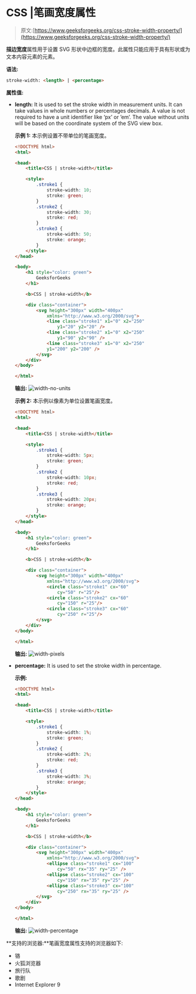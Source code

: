 # CSS |笔画宽度属性

> 原文:[https://www.geeksforgeeks.org/css-stroke-width-property/](https://www.geeksforgeeks.org/css-stroke-width-property/)

**描边宽度**属性用于设置 SVG 形状中边框的宽度。此属性只能应用于具有形状或为文本内容元素的元素。

**语法:**

```html
stroke-width: <length> | <percentage>
```

**属性值:**

*   **length:** It is used to set the stroke width in measurement units. It can take values in whole numbers or percentages decimals.
    A value is not required to have a unit identifier like ‘px’ or ’em’. The value without units will be based on the coordinate system of the SVG view box.

    **示例 1:** 本示例设置不带单位的笔画宽度。

    ```html
    <!DOCTYPE html>
    <html>

    <head>
        <title>CSS | stroke-width</title>

        <style>
            .stroke1 {
                stroke-width: 10;
                stroke: green;
            }
            .stroke2 {
                stroke-width: 30;
                stroke: red;
            }
            .stroke3 {
                stroke-width: 50;
                stroke: orange;
            }
        </style>
    </head>

    <body>
        <h1 style="color: green">
            GeeksforGeeks
        </h1>

        <b>CSS | stroke-width</b>

        <div class="container">
            <svg height="300px" width="400px"
                xmlns="http://www.w3.org/2000/svg">
                <line class="stroke1" x1="0" x2="250"
                    y1="20" y2="20" />
                <line class="stroke2" x1="0" x2="250"
                    y1="90" y2="90" />
                <line class="stroke3" x1="0" x2="250"
                y1="200" y2="200" />
            </svg>
        </div>
    </body>

    </html>
    ```

    **输出:**
    ![width-no-units](img/53405725607bd564a2d7ee9a919649a9.png)

    **示例 2:** 本示例以像素为单位设置笔画宽度。

    ```html
    <!DOCTYPE html>
    <html>

    <head>
        <title>CSS | stroke-width</title>

        <style>
            .stroke1 {
                stroke-width: 5px;
                stroke: green;
            }
            .stroke2 {
                stroke-width: 10px;
                stroke: red;
            }
            .stroke3 {
                stroke-width: 20px;
                stroke: orange;
            }
        </style>
    </head>

    <body>
        <h1 style="color: green">
            GeeksforGeeks
        </h1>

        <b>CSS | stroke-width</b>

        <div class="container">
            <svg height="300px" width="400px"
                xmlns="http://www.w3.org/2000/svg">
                <circle class="stroke1" cx="60"
                    cy="50" r="25"/>
                <circle class="stroke2" cx="60"
                    cy="150" r="25"/>
                <circle class="stroke3" cx="60"
                    cy="250" r="25"/>
            </svg>
        </div>
    </body>

    </html>
    ```

    **输出:**
    ![width-pixels](img/61edc5f00c30a411ff8f9035154ae249.png)

*   **percentage:** It is used to set the stroke width in percentage.

    **示例:**

    ```html
    <!DOCTYPE html>
    <html>

    <head>
        <title>CSS | stroke-width</title>

        <style>
            .stroke1 {
                stroke-width: 1%;
                stroke: green;
            }
            .stroke2 {
                stroke-width: 2%;
                stroke: red;
            }
            .stroke3 {
                stroke-width: 3%;
                stroke: orange;
            }
        </style>
    </head>

    <body>
        <h1 style="color: green">
            GeeksforGeeks
        </h1>

        <b>CSS | stroke-width</b>

        <div class="container">
            <svg height="300px" width="400px"
                xmlns="http://www.w3.org/2000/svg">
                <ellipse class="stroke1" cx="100"
                    cy="50" rx="35" ry="25" />
                <ellipse class="stroke2" cx="100"
                    cy="150" rx="35" ry="25" />
                <ellipse class="stroke3" cx="100"
                    cy="250" rx="35" ry="25" />
            </svg>
        </div>
    </body>

    </html>
    ```

    **输出:**
    ![width-percentage](img/39c51998e777367e9bfad225c3013e77.png)

**支持的浏览器:**笔画宽度属性支持的浏览器如下:

*   铬
*   火狐浏览器
*   旅行队
*   歌剧
*   Internet Explorer 9